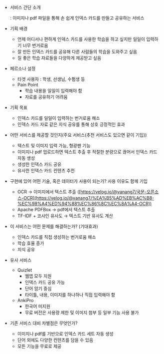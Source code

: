 - 서비스 간단 소개
    
    : 이미지나 pdf 파일을 통해 손 쉽게 인덱스 카드를 만들고 공유하는 서비스
    
- 기획 배경
    - 언제 어디서나 편하게 인덱스 카드를 사용한 학습을 하고 싶지만 일일이 입력하기 너무 번거로움
    - 잘 만든 인덱스 카드를 공유해 다른 사람들의 학습을 도와주고 싶음
    - 질 좋은 학습 자료들을 다양하게 제공받고 싶음
- 페르소나 설정
    - 타겟 사용자 : 학생, 선생님, 수험생 등
    - Pain Point
        - 학습 내용을 일일이 입력해야 함
        - 자료를 공유하기 어려움
- 기획 목표
    - 인덱스 카드를 일일이 입력하는 번거로움 해소
    - 인덱스 카드 자료 같은 지식 공유를 통해 상호 긍정적인 효과
- 어떤 서비스를 제공할 것인지(주요 서비스(추천 서비스도 있으면 같이 기입))
    - 텍스트 및 이미지 입력 가능, 형광펜 기능
    - 이미지나 pdf 업로드하면 텍스트 추출 후 적절한 분량으로 끊어서 인덱스 카드 자동 생성
    - 생성한 인덱스 카드 공유
    - 유사한 인덱스 카드 컨텐츠 추천
- 구현에 있어 어떤 기술, 혹은 데이터가 사용이 되는가? 사용 이유도 함께 기입
    - OCR → 이미지에서 텍스트 추출 ([https://velog.io/@vanang7/국문-오픈소스-OCR](https://velog.io/@vanang7/%EA%B5%AD%EB%AC%B8-%EC%98%A4%ED%94%88%EC%86%8C%EC%8A%A4-OCR))
    - Apache PDFBox → pdf에서 텍스트 추출
    - TF-IDF + 코사인 유사도 → 텍스트 기반 유사도 계산
- 이 서비스는 어떤 문제를 해결하는가? (기대효과)
    - 인덱스 카드를 직접 생성하는 번거로움 해소
    - 학습 효율 증가
    - 지식 공유
- 유사 서비스
    - Quizlet
        - 웹앱 모두 지원
        - 인덱스 카드 공유 가능
        - 단어 암기 중심
        - 타이틀, 내용, 이미지를 하나하나 직접 입력해야 함
    - AnkiPro
        - 한국어 미지원
        - 무료 버전은 사용량 제한 및 이미지 첨부 등 일부 기능 사용 불가
- 기존 서비스 대비 차별점은 무엇인가?
    - 이미지나 pdf를 기반으로 인덱스 카드 세트 자동 생성
    - 단어 외에도 다양한 컨텐츠를 담을 수 있음
    - 모든 기능을 무료로 제공
